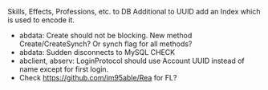 Skills, Effects, Professions, etc. to DB
Additional to UUID add an Index which is used to encode it.

* abdata: Create should not be blocking. New method Create/CreateSynch? Or synch flag for all methods?
* abdata: Sudden disconnects to MySQL CHECK
* abclient, abserv: LoginProtocol should use Account UUID instead of name except for first login.
* Check https://github.com/im95able/Rea for FL?
